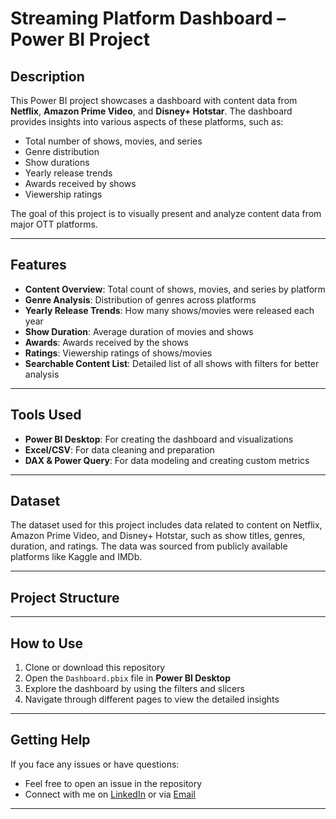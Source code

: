 # Streaming Platform Dashboard – Power BI Project

## Description

This Power BI project showcases a dashboard with content data from **Netflix**, **Amazon Prime Video**, and **Disney+ Hotstar**. The dashboard provides insights into various aspects of these platforms, such as:

- Total number of shows, movies, and series
- Genre distribution
- Show durations
- Yearly release trends
- Awards received by shows
- Viewership ratings

The goal of this project is to visually present and analyze content data from major OTT platforms.

---

## Features

- **Content Overview**: Total count of shows, movies, and series by platform  
- **Genre Analysis**: Distribution of genres across platforms  
- **Yearly Release Trends**: How many shows/movies were released each year  
- **Show Duration**: Average duration of movies and shows  
- **Awards**: Awards received by the shows  
- **Ratings**: Viewership ratings of shows/movies  
- **Searchable Content List**: Detailed list of all shows with filters for better analysis

---

## Tools Used

- **Power BI Desktop**: For creating the dashboard and visualizations  
- **Excel/CSV**: For data cleaning and preparation  
- **DAX & Power Query**: For data modeling and creating custom metrics

---

## Dataset

The dataset used for this project includes data related to content on Netflix, Amazon Prime Video, and Disney+ Hotstar, such as show titles, genres, duration, and ratings. The data was sourced from publicly available platforms like Kaggle and IMDb.

---

## Project Structure


---

## How to Use

1. Clone or download this repository  
2. Open the `Dashboard.pbix` file in **Power BI Desktop**  
3. Explore the dashboard by using the filters and slicers  
4. Navigate through different pages to view the detailed insights

---

## Getting Help

If you face any issues or have questions:

- Feel free to open an issue in the repository  
- Connect with me on [LinkedIn](#) or via [Email](#)

---

